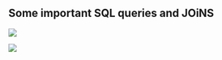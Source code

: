 ## Some important SQL queries and JOiNS
![](https://i.pinimg.com/originals/d0/15/17/d01517fe8785f30f953b1a89f92abd9d.png)

![](https://i.pinimg.com/originals/ae/6e/99/ae6e9906853414a0dedddfe7a6dfd716.png)